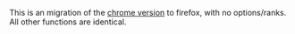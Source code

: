 This is an migration of the [chrome version](https://github.com/IronCore864/amazon-eu-price-compare) to firefox,
with no options/ranks. All other functions are identical.
